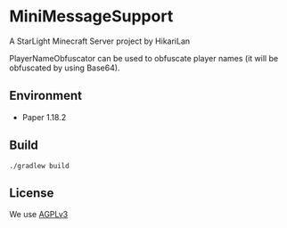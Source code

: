 # MiniMessageSupport

A StarLight Minecraft Server project by HikariLan

PlayerNameObfuscator can be used to obfuscate player names (it will be obfuscated by using Base64).

## Environment

- Paper 1.18.2

## Build

`./gradlew build`

## License

We use [AGPLv3](/LICENSE)